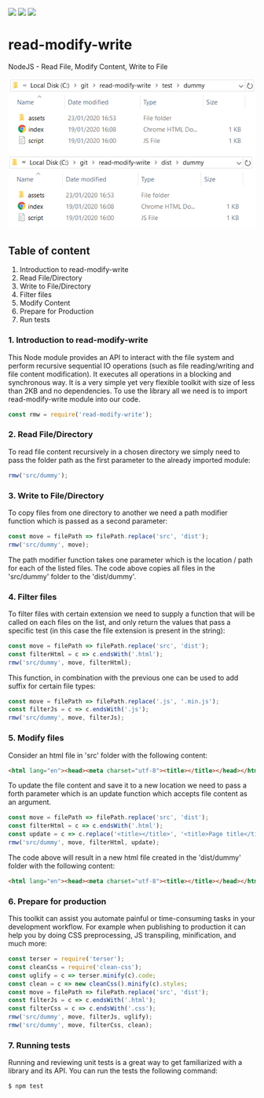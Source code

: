 ![](https://img.shields.io/badge/node-%3E%3D10.0.0-blue)
![](https://img.shields.io/badge/dependecies-0-green)
![](https://img.shields.io/badge/build-pass-green)

# read-modify-write
NodeJS - Read File, Modify Content, Write to File

![Copy Files](folders.png)

## Table of content

1. Introduction to read-modify-write
2. Read File/Directory
3. Write to File/Directory
4. Filter files
5. Modify Content
6. Prepare for Production
7. Run tests

### 1. Introduction to read-modify-write

This Node module provides an API to interact with the file system and perform recursive sequential IO operations (such as file reading/writing and file content modification). It executes all operations in a blocking and synchronous way. It is a very simple yet very flexible toolkit with size of less than 2KB and no dependencies.
To use the library all we need is to import read-modify-write module into our code.

```js
const rmw = require('read-modify-write');
```

### 2. Read File/Directory

To read file content recursively in a chosen directory we simply need to pass the folder path as the first parameter to the already imported module:

```js
rmw('src/dummy');
```

### 3. Write to File/Directory

To copy files from one directory to another we need a path modifier function which is passed as a second parameter:

```js
const move = filePath => filePath.replace('src', 'dist');
rmw('src/dummy', move);
```

The path modifier function takes one parameter which is the location / path for each of the listed files. The code above copies all files in the 'src/dummy' folder to the 'dist/dummy'.

### 4. Filter files

To filter files with certain extension we need to supply a function that will be called on each files on the list, and only return the values that pass a specific test (in this case the file extension is present in the string):

```js
const move = filePath => filePath.replace('src', 'dist');
const filterHtml = c => c.endsWith('.html');
rmw('src/dummy', move, filterHtml);
```

This function, in combination with the previous one can be used to add suffix for certain file types:

```js
const move = filePath => filePath.replace('.js', '.min.js');
const filterJs = c => c.endsWith('.js');
rmw('src/dummy', move, filterJs);
```

### 5. Modify files

Consider an html file in 'src' folder with the following content:

```html
<html lang="en"><head><meta charset="utf-8"><title></title></head></html>
```

To update the file content and save it to a new location we need to pass a forth parameter which is an update function which accepts file content as an argument.

```js
const move = filePath => filePath.replace('src', 'dist');
const filterHtml = c => c.endsWith('.html');
const update = c => c.replace('<title></title>', '<title>Page title</title>');
rmw('src/dummy', move, filterHtml, update);
```

The code above will result in a new html file created in the 'dist/dummy' folder with the following content:

```html
<html lang="en"><head><meta charset="utf-8"><title></title></head></html>
```

### 6. Prepare for production

This toolkit can assist you automate painful or time-consuming tasks in your development workflow. For example when publishing to  production it can help you by doing CSS preprocessing, JS transpiling, minification, and much more:

```js
const terser = require('terser');
const cleanCss = require('clean-css');
const uglify = c => terser.minify(c).code;
const clean = c => new cleanCss().minify(c).styles;
const move = filePath => filePath.replace('src', 'dist');
const filterJs = c => c.endsWith('.html');
const filterCss = c => c.endsWith('.css');
rmw('src/dummy', move, filterJs, uglify);
rmw('src/dummy', move, filterCss, clean);
```

### 7. Running tests

Running and reviewing unit tests is a great way to get familiarized with a library and its API. You can run the tests the following command:

```sh
$ npm test
```

